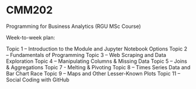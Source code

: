 # CMM202

Programming for Business Analytics (RGU MSc Course)

Week-to-week plan:

Topic 1 – Introduction to the Module and Jupyter Notebook Options
Topic 2 – Fundamentals of Programming
Topic 3 – Web Scraping and Data Exploration
Topic 4 – Manipulating Columns & Missing Data
Topic 5 – Joins & Aggregations
Topic 7 - Melting & Pivoting
Topic 8 – Times Series Data and Bar Chart Race
Topic 9 – Maps and Other Lesser-Known Plots
Topic 11 – Social Coding with GitHub
